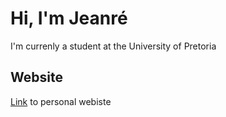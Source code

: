 # Hi, I'm Jeanré
 
I'm currenly a student at the University of Pretoria


## Website

[Link](https://jayxd-2k.github.io/) to personal webiste
